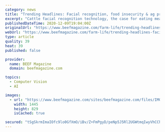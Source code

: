```yaml
---
category: news
title: "Trending Headlines: Facial recognition, food insecurity & ag profits"
excerpt: "Cattle facial recognition technology, the case for eating meat, addressing food insecurity and how 2020 will be one of agriculture’s most profitable years"
publishedDateTime: 2020-12-09T19:04:00Z
originalUrl: "https://www.beefmagazine.com/farm-life/trending-headlines-facial-recognition-food-insecurity-ag-profits"
webUrl: "https://www.beefmagazine.com/farm-life/trending-headlines-facial-recognition-food-insecurity-ag-profits"
type: article
quality: 39
heat: 39
published: false

provider:
  name: BEEF Magazine
  domain: beefmagazine.com

topics:
  - Computer Vision
  - AI

images:
  - url: "https://www.beefmagazine.com/sites/beefmagazine.com/files/IMG_8910_0.jpg"
    width: 1445
    height: 829
    isCached: true

secured: "tSgSkrmImaIOfc9lo0GfXmO/iBv/Z+FmPgyD/peNp5J5Rl2UGWtmqIwyVhCChwcHamJqvz+xXgJLqXFCWuov7UtZNo9PVHidfRc3fryHwyx+WrlLNIaj6tuJWikPa89CTqL4jO6JjPzkKE92Rk5LsoATID0VVzzLUTkuSC5lgZBazTE0Jo4qwnbmom6IU3/xGEHNumkbQOzAbh9bGWxbfE5d2rzBson94ZRviJbcAEGkR/mb2QJDlF6v1hjtW/i52DIiC/mEEjxeNsYjhPVskKlAMD5QUsJYkwrnC0TASWG7Xt25+3b+K10B2cDkuY81REXXY6W8PgWGoijDvhu39UMlCOkQZoy5+gLRdgs0xhQ=;QlDYJW/PjARoS2xrFDKGdg=="
---
```


